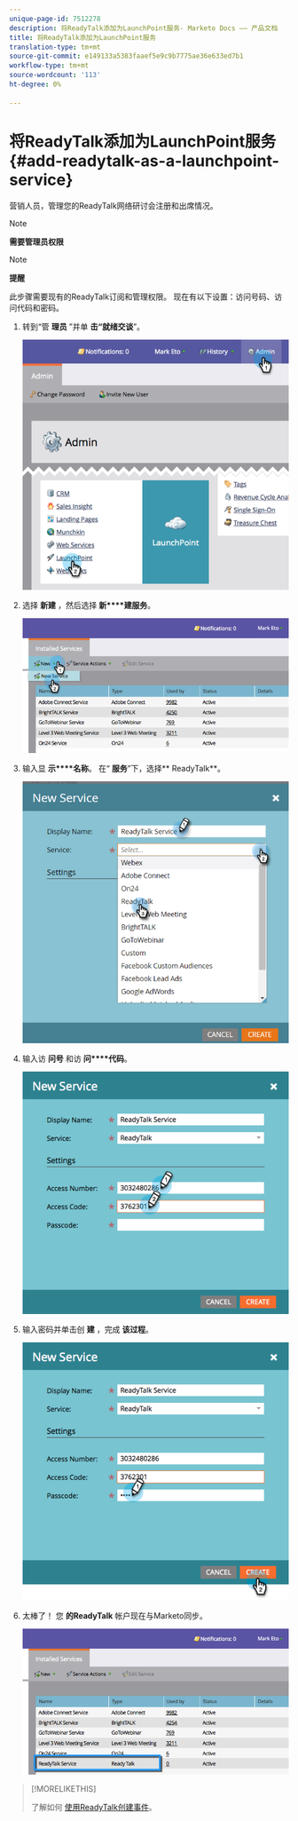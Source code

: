 ```yaml
---
unique-page-id: 7512278
description: 将ReadyTalk添加为LaunchPoint服务- Marketo Docs —— 产品文档
title: 将ReadyTalk添加为LaunchPoint服务
translation-type: tm+mt
source-git-commit: e149133a5383faaef5e9c9b7775ae36e633ed7b1
workflow-type: tm+mt
source-wordcount: '113'
ht-degree: 0%

---
```



# 将ReadyTalk添加为LaunchPoint服务 {#add-readytalk-as-a-launchpoint-service}

营销人员，管理您的ReadyTalk网络研讨会注册和出席情况。

>[!NOTE]
>
>**需要管理员权限**

>[!NOTE]
>
>**提醒**
>
>此步骤需要现有的ReadyTalk订阅和管理权限。 现在有以下设置：访问号码、访问代码和密码。

1. 转到“管 **理员** ”并单 **击“就绪交谈**”。

   ![](assets/image2015-4-23-10-3a50-3a23.png)

1. 选择 **新建** ，然后选择 **新****建服务**。

   ![](assets/readytalk-new-service.png)

1. 输入显 **示****名称**。 在“ **服务**”下，选择** ReadyTalk**。

   ![](assets/new-service-readytalk.png)

1. 输入访 **问号** 和访 **问****代码**。

   ![](assets/image2015-4-24-18-3a53-3a2.png)

1. 输入密码并单击创 **建** ，完成 **该过程**。

   ![](assets/image2015-4-24-18-3a53-3a38.png)

1. 太棒了！ 您 **的ReadyTalk** 帐户现在与Marketo同步。

   ![](assets/readytalk.png)

>[!MORELIKETHIS]
>
>了解如何 [使用ReadyTalk创建事件](../../../product-docs/demand-generation/events/create-an-event/create-an-event-with-readytalk.md)。

